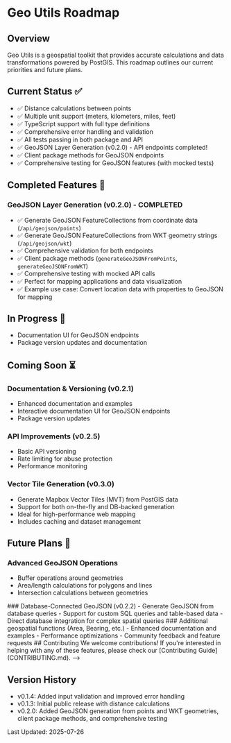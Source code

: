 # Geo Utils Roadmap

## Overview

Geo Utils is a geospatial toolkit that provides accurate calculations and data transformations powered by PostGIS. This roadmap outlines our current priorities and future plans.

## Current Status ✅

- ✅ Distance calculations between points
- ✅ Multiple unit support (meters, kilometers, miles, feet)
- ✅ TypeScript support with full type definitions
- ✅ Comprehensive error handling and validation
- ✅ All tests passing in both package and API
- ✅ GeoJSON Layer Generation (v0.2.0) - API endpoints completed!
- ✅ Client package methods for GeoJSON endpoints
- ✅ Comprehensive testing for GeoJSON features (with mocked tests)

## Completed Features 🎉

### GeoJSON Layer Generation (v0.2.0) - COMPLETED

- ✅ Generate GeoJSON FeatureCollections from coordinate data (`/api/geojson/points`)
- ✅ Generate GeoJSON FeatureCollections from WKT geometry strings (`/api/geojson/wkt`)
- ✅ Comprehensive validation for both endpoints
- ✅ Client package methods (`generateGeoJSONFromPoints`, `generateGeoJSONFromWKT`)
- ✅ Comprehensive testing with mocked API calls
- ✅ Perfect for mapping applications and data visualization
- ✅ Example use case: Convert location data with properties to GeoJSON for mapping

## In Progress 🚧

- Documentation UI for GeoJSON endpoints
- Package version updates and documentation

## Coming Soon ⏳

### Documentation & Versioning (v0.2.1)

- Enhanced documentation and examples
- Interactive documentation UI for GeoJSON endpoints
- Package version updates

### API Improvements (v0.2.5)

- Basic API versioning
- Rate limiting for abuse protection
- Performance monitoring

### Vector Tile Generation (v0.3.0)

- Generate Mapbox Vector Tiles (MVT) from PostGIS data
- Support for both on-the-fly and DB-backed generation
- Ideal for high-performance web mapping
- Includes caching and dataset management

## Future Plans 🔮

### Advanced GeoJSON Operations

- Buffer operations around geometries
- Area/length calculations for polygons and lines
- Intersection calculations between geometries

<!-->

### Database-Connected GeoJSON (v0.2.2)

- Generate GeoJSON from database queries
- Support for custom SQL queries and table-based data
- Direct database integration for complex spatial queries

### Additional geospatial functions (Area, Bearing, etc.)

- Enhanced documentation and examples
- Performance optimizations
- Community feedback and feature requests

## Contributing

We welcome contributions! If you're interested in helping with any of these features, please check our [Contributing Guide](CONTRIBUTING.md).
-->

## Version History

- v0.1.4: Added input validation and improved error handling
- v0.1.3: Initial public release with distance calculations
- v0.2.0: Added GeoJSON generation from points and WKT geometries, client package methods, and comprehensive testing

Last Updated: 2025-07-26
